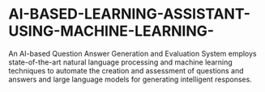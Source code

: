 # AI-BASED-LEARNING-ASSISTANT-USING-MACHINE-LEARNING-
An AI-based Question Answer Generation and Evaluation System employs state-of-the-art natural language processing and machine learning techniques to automate the creation and assessment of questions and answers and large language models for generating intelligent responses.
